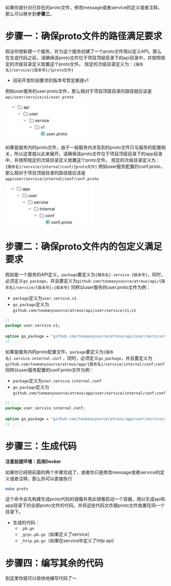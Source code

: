 如果你是针对已存在的proto文件，修改message或者service的定义或者注释，那么可以移步到**步骤三**。

# 步骤一：确保proto文件的路径满足要求

假设你想新建一个服务，并为这个服务创建了一个proto文件用以定义API。那么在生成代码之前，请确保该proto文件位于项目顶层目录下的api目录中，并按照规定的次级目录定义放置这个proto文件。
规定的次级目录定义为：`{服务名}/service/{版本号}/{proto文件}`

- 目前开发阶段要求的版本号暂定都是v1

例如user服务的user.proto文件，那么相对于项目顶层目录的路径就应该是 `api/user/service/v1/user.proto`

![image.png](../../img/proto/api_proto_location.png)

如果是服务内的proto文件，由于一般服务内涉及到的proto文件只与服务的配置相关，所以这里就以此来展开。请确保该proto文件位于项目顶层目录下的app目录中，并按照规定的次级目录定义放置这个proto文件。
规定的次级目录定义为：`{服务名}/service/internal/conf/{proto文件}`
例如user服务配置的conf.proto，那么相对于项目顶层目录的路径就应该是 `app/user/service/internal/conf/conf.proto`

![image.png](../../img/proto/app_proto_location.png)

# 步骤二：确保proto文件内的包定义满足要求
假如是一个服务的API定义，`package`要定义为`{服务名}.service.{版本号}`，同时，必须定义`go_package`，并且要定义为`github.com/toomanysource/atreus/api/{服务名}/service/{版本号};{版本号}`
同样以user服务的user.proto文件为例：

- `package`定义为`user.service.v1`
- `go_package`定义为`github.com/toomanysource/atreus/api/user/service/v1;v1`
```protobuf
// ...
package user.service.v1;

option go_package = "github.com/toomanysource/atreus/api/user/service/v1;v1";
// ...
```

如果是服务内的proto配置文件，`package`要定义为`{服务名}.service.internal.conf` ，同时，必须定义`go_package`，并且要定义为`github.com/toomanysource/atreus/app/{服务名}/service/internal/conf;conf`
同样以user服务配置的conf.proto文件为例：

- `package`定义为`user.service.internal.conf`
- `go_package`定义为`github.com/toomanysource/atreus/app/user/service/internal/conf;conf`
```protobuf
// ...
package user.service.internal.conf;

option go_package = "github.com/toomanysource/atreus/app/user/service/internal/conf;conf";
// ...
```

# 步骤三：生成代码
**注意前提环境：启用Docker**

如果你已经把前面的两个步骤完成了，或者你只是修改message或者service的定义或者注释，那么你可以直接执行
```bash
make proto
```
这个命令会先构建生成proto代码的镜像并用此镜像启动一个容器，用以生成api和app目录下的全部proto文件的代码，并将这些代码文件跟proto文件放置在同一个目录下。

- 生成的代码：
   - `.pb.go`
   - `_grpc.pb.go`（如果定义了service）
   - `_http.pb.go`（如果在service中定义了http api)

# 步骤四：编写其余的代码
到这里你就可以愉快地编写代码了～
